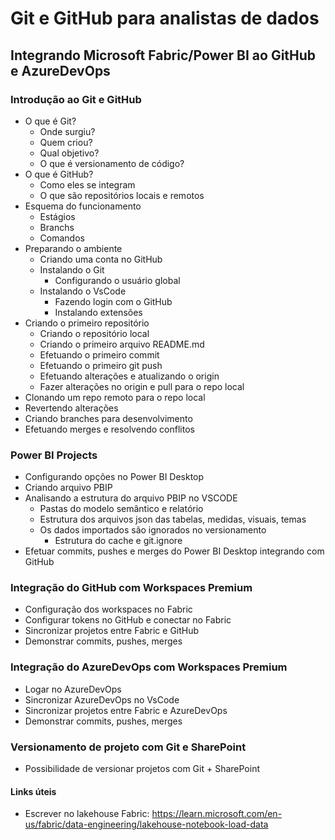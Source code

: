 # Git e GitHub para analistas de dados
## Integrando Microsoft Fabric/Power BI ao GitHub e AzureDevOps 

### Introdução ao Git e GitHub

- O que é Git?
  - Onde surgiu?
  - Quem criou?
  - Qual objetivo?
  - O que é versionamento de código?
- O que é GitHub?
  - Como eles se integram
  - O que são repositórios locais e remotos
- Esquema do funcionamento
  - Estágios
  - Branchs
  - Comandos 
- Preparando o ambiente
  - Criando uma conta no GitHub
  - Instalando o Git
    - Configurando o usuário global
  - Instalando o VsCode
    - Fazendo login com o GitHub
    - Instalando extensões
- Criando o primeiro repositório
  - Criando o repositório local
  - Criando o primeiro arquivo README.md
  - Efetuando o primeiro commit
  - Efetuando o primeiro git push
  - Efetuando alterações e atualizando o origin
  - Fazer alterações no origin e pull para o repo local
- Clonando um repo remoto para o repo local
- Revertendo alterações
- Criando branches para desenvolvimento
- Efetuando merges e resolvendo conflitos

### Power BI Projects

- Configurando opções no Power BI Desktop
- Criando arquivo PBIP
- Analisando a estrutura do arquivo PBIP no VSCODE
  - Pastas do modelo semântico e relatório
  - Estrutura dos arquivos json das tabelas, medidas, visuais, temas
  - Os dados importados são ignorados no versionamento
    - Estrutura do cache e git.ignore
- Efetuar commits, pushes e merges do Power BI Desktop integrando com GitHub

### Integração do GitHub com Workspaces Premium

- Configuração dos workspaces no Fabric
- Configurar tokens no GitHub e conectar no Fabric
- Sincronizar projetos entre Fabric e GitHub
- Demonstrar commits, pushes, merges 

### Integração do AzureDevOps com Workspaces Premium

- Logar no AzureDevOps
- Sincronizar AzureDevOps no VsCode
- Sincronizar projetos entre Fabric e AzureDevOps
- Demonstrar commits, pushes, merges 

### Versionamento de projeto com Git e SharePoint

- Possibilidade de versionar projetos com Git + SharePoint


#### Links úteis

- Escrever no lakehouse Fabric: https://learn.microsoft.com/en-us/fabric/data-engineering/lakehouse-notebook-load-data
